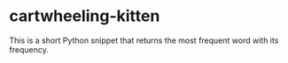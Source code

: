 # cartwheeling-kitten
This is a short Python snippet that returns the most frequent word with its
frequency.
